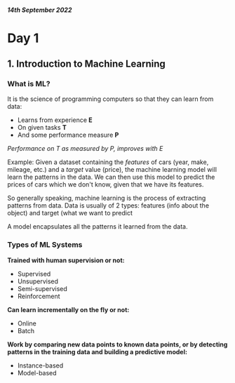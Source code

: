#### *14th September 2022*
# Day 1

## 1. Introduction to Machine Learning
### What is ML?
It is the science of programming computers so that they can learn from data:
- Learns from experience **E**
- On given tasks **T**
- And some performance measure **P**

*Performance on T as measured by P, improves with E*

Example:
Given a dataset containing the _features_ of cars (year, make, mileage, etc.) and a _target_ value (price), the machine learning model will learn the patterns in the data. We can then use this model to predict the prices of cars which we don't know, given that we have its features.


So generally speaking, machine learning is the process of extracting patterns from data. Data is usually of 2 types: features (info about the object) and target (what we want to predict

A model encapsulates all the patterns it learned from the data.




### Types of ML Systems
**Trained with human supervision or not:**
- Supervised
- Unsupervised
- Semi-supervised
- Reinforcement

**Can learn incrementally on the fly or not:**
- Online
- Batch

**Work by comparing new data points to known data points, or by detecting patterns in the training data and building a predictive model:**
- Instance-based
- Model-based
